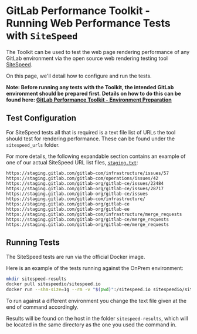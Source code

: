 # GitLab Performance Toolkit - Running Web Performance Tests with `SiteSpeed`

The Toolkit can be used to test the web page rendering performance of any GitLab environment via the open source web rendering testing tool [SiteSpeed](https://www.sitespeed.io).

On this page​, we'll detail how to configure and run the tests.

**Note: Before running any tests with the Toolkit, the intended GitLab environment should be prepared first. Details on how to do this can be found here: [GitLab Performance Toolkit - Environment Preparation](environment_prep.md)**

## Test Configuration

For SiteSpeed tests all that is required is a text file list of URLs the tool should test for rendering performance. These can be found under the `sitespeed_urls` folder.

For more details, the following expandable section contains an example of one of our actual SiteSpeed URL list files, [`staging.txt`](https://gitlab.com/gitlab-org/quality/performance/blob/master/sitespeed_urls/staging.txt):

```
https://staging.gitlab.com/gitlab-com/infrastructure/issues/57
https://staging.gitlab.com/gitlab-com/operations/issues/42
https://staging.gitlab.com/gitlab-org/gitlab-ce/issues/22484
https://staging.gitlab.com/gitlab-org/gitlab-ce/issues/28717
https://staging.gitlab.com/gitlab-org/gitlab-ce/issues
https://staging.gitlab.com/gitlab-com/infrastructure/
https://staging.gitlab.com/gitlab-org/gitlab-ce
https://staging.gitlab.com/gitlab-org/gitlab-ee
https://staging.gitlab.com/gitlab-com/infrastructure/merge_requests
https://staging.gitlab.com/gitlab-org/gitlab-ce/merge_requests
https://staging.gitlab.com/gitlab-org/gitlab-ee/merge_requests
```

## Running Tests

The SiteSpeed tests are run via the official Docker image. 

Here is an example of the tests running against the OnPrem environment:
```bash
mkdir sitespeed-results
docker pull sitespeedio/sitespeed.io
docker run --shm-size=1g --rm -v "$(pwd)":/sitespeed.io sitespeedio/sitespeed.io --outputFolder sitespeed-results sitespeeds_url/onprem.txt
```

To run against a different environment you change the text file given at the end of command accordingly.

Results will be found on the host in the folder `sitespeed-results`, which will be located in the same directory as the one you used the command in.
